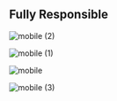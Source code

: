 ## Fully Responsible
![mobile (2)](https://github.com/ArNAB-0053/Portfolio-using-Next-JS/assets/105587279/af608ba8-69c3-43ed-b22d-1d38f8d651d2)

![mobile (1)](https://github.com/ArNAB-0053/Portfolio-using-Next-JS/assets/105587279/92e0c33b-5c36-44ff-a3b4-47d25848aa74)


![mobile](https://github.com/ArNAB-0053/Portfolio-using-Next-JS/assets/105587279/708d42f6-d1df-4a40-88d2-a3a26f1a5c1b)


![mobile (3)](https://github.com/ArNAB-0053/Portfolio-using-Next-JS/assets/105587279/6c7ad5e7-d5f8-4919-8fe4-35570cb391be)
